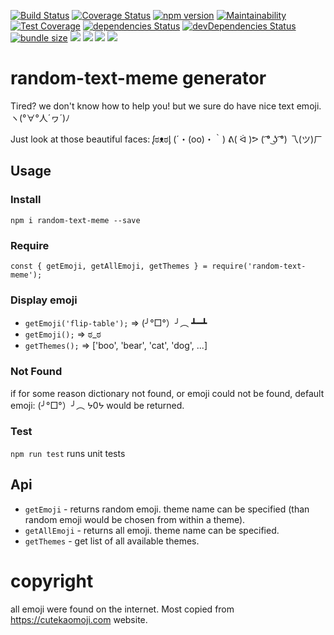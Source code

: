 [![Build Status](https://travis-ci.org/xcomanche/random-text-meme.svg?branch=master)](https://travis-ci.org/xcomanche/random-text-meme)
[![Coverage Status](https://coveralls.io/repos/github/xcomanche/random-text-meme/badge.svg?branch=master)](https://coveralls.io/github/xcomanche/random-text-meme?branch=master)
[![npm version](http://img.shields.io/npm/v/random-text-meme.svg?style=flat)](https://www.npmjs.com/package/random-text-meme "View this project on npm")
[![Maintainability](https://api.codeclimate.com/v1/badges/689675c1c6d30a3befe9/maintainability)](https://codeclimate.com/github/xcomanche/random-text-meme/maintainability)
[![Test Coverage](https://api.codeclimate.com/v1/badges/689675c1c6d30a3befe9/test_coverage)](https://codeclimate.com/github/xcomanche/random-text-meme/test_coverage)
[![dependencies Status](https://david-dm.org/xcomanche/random-text-meme/status.svg)](https://david-dm.org/xcomanche/random-text-meme)
[![devDependencies Status](https://david-dm.org/xcomanche/random-text-meme/dev-status.svg)](https://david-dm.org/xcomanche/random-text-meme?type=dev)
[![bundle size](https://img.shields.io/bundlephobia/min/random-text-meme.svg)](https://bundlephobia.com/result?p=random-text-meme)
![](https://img.shields.io/npm/dt/random-text-meme.svg)
![](https://img.shields.io/github/issues/xcomanche/random-text-meme.svg)
![](https://img.shields.io/npm/l/random-text-meme.svg)
![](https://img.shields.io/github/last-commit/xcomanche/random-text-meme.svg)



# random-text-meme generator
Tired? we don't know how to help you! but we sure do have nice text emoji.
ヽ(°∀°人´ヮ´)ﾉ

Just look at those beautiful faces: ᶘಠᴥಠᶅ (´・(oo)・｀) ᕕ( ᐛ )ᕗ ( ͡° ͜ʖ ͡°) 乁(ツ)ㄏ
## Usage
### Install
``npm i random-text-meme --save``
### Require
``const { getEmoji, getAllEmoji, getThemes } = require('random-text-meme');``
### Display emoji
* ``getEmoji('flip-table');`` => (╯°□°）╯︵ ┻━┻
* ``getEmoji();`` => ಠ_ಠ
* ``getThemes();`` => ['boo', 'bear', 'cat', 'dog', ...]
### Not Found
if for some reason dictionary not found, or emoji could not be found, default emoji: (╯°□°）╯︵ ᔭ0ᔭ would be returned.
### Test
``npm run test`` runs unit tests

## Api
* ``getEmoji`` - returns random emoji. theme name can be specified (than random emoji would be chosen from within a theme).
* ``getAllEmoji`` - returns all emoji.  theme name can be specified.
* ``getThemes`` - get list of all available themes.

# copyright
all emoji were found on the internet. Most copied from https://cutekaomoji.com website.
